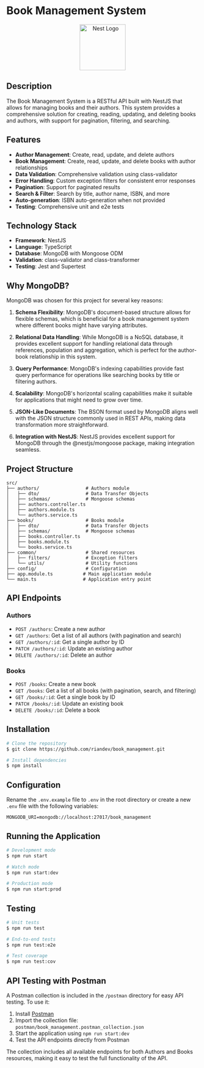 # Book Management System

<p align="center">
  <img src="https://nestjs.com/img/logo-small.svg" width="120" alt="Nest Logo" />
</p>

## Description

The Book Management System is a RESTful API built with NestJS that allows for managing books and their authors. This system provides a comprehensive solution for creating, reading, updating, and deleting books and authors, with support for pagination, filtering, and searching.

## Features

- **Author Management**: Create, read, update, and delete authors
- **Book Management**: Create, read, update, and delete books with author relationships
- **Data Validation**: Comprehensive validation using class-validator
- **Error Handling**: Custom exception filters for consistent error responses
- **Pagination**: Support for paginated results
- **Search & Filter**: Search by title, author name, ISBN, and more
- **Auto-generation**: ISBN auto-generation when not provided
- **Testing**: Comprehensive unit and e2e tests

## Technology Stack

- **Framework**: NestJS
- **Language**: TypeScript
- **Database**: MongoDB with Mongoose ODM
- **Validation**: class-validator and class-transformer
- **Testing**: Jest and Supertest

## Why MongoDB?

MongoDB was chosen for this project for several key reasons:

1. **Schema Flexibility**: MongoDB's document-based structure allows for flexible schemas, which is beneficial for a book management system where different books might have varying attributes.

2. **Relational Data Handling**: While MongoDB is a NoSQL database, it provides excellent support for handling relational data through references, population and aggregation, which is perfect for the author-book relationship in this system.

3. **Query Performance**: MongoDB's indexing capabilities provide fast query performance for operations like searching books by title or filtering authors.

4. **Scalability**: MongoDB's horizontal scaling capabilities make it suitable for applications that might need to grow over time.

5. **JSON-Like Documents**: The BSON format used by MongoDB aligns well with the JSON structure commonly used in REST APIs, making data transformation more straightforward.

6. **Integration with NestJS**: NestJS provides excellent support for MongoDB through the @nestjs/mongoose package, making integration seamless.

## Project Structure

```
src/
├── authors/                 # Authors module
│   ├── dto/                 # Data Transfer Objects
│   ├── schemas/             # Mongoose schemas
│   ├── authors.controller.ts
│   ├── authors.module.ts
│   └── authors.service.ts
├── books/                   # Books module
│   ├── dto/                 # Data Transfer Objects
│   ├── schemas/             # Mongoose schemas
│   ├── books.controller.ts
│   ├── books.module.ts
│   └── books.service.ts
├── common/                  # Shared resources
│   ├── filters/             # Exception filters
│   └── utils/               # Utility functions
├── config/                  # Configuration
├── app.module.ts           # Main application module
└── main.ts                 # Application entry point
```

## API Endpoints

### Authors

- `POST /authors`: Create a new author
- `GET /authors`: Get a list of all authors (with pagination and search)
- `GET /authors/:id`: Get a single author by ID
- `PATCH /authors/:id`: Update an existing author
- `DELETE /authors/:id`: Delete an author

### Books

- `POST /books`: Create a new book
- `GET /books`: Get a list of all books (with pagination, search, and filtering)
- `GET /books/:id`: Get a single book by ID
- `PATCH /books/:id`: Update an existing book
- `DELETE /books/:id`: Delete a book

## Installation

```bash
# Clone the repository
$ git clone https://github.com/riandev/book_management.git

# Install dependencies
$ npm install
```

## Configuration

Rename the `.env.example` file to `.env` in the root directory or create a new `.env` file with the following variables:

```
MONGODB_URI=mongodb://localhost:27017/book_management
```

## Running the Application

```bash
# Development mode
$ npm run start

# Watch mode
$ npm run start:dev

# Production mode
$ npm run start:prod
```

## Testing

```bash
# Unit tests
$ npm run test

# End-to-end tests
$ npm run test:e2e

# Test coverage
$ npm run test:cov
```

## API Testing with Postman

A Postman collection is included in the `/postman` directory for easy API testing. To use it:

1. Install [Postman](https://www.postman.com/downloads/)
2. Import the collection file: `postman/book_management.postman_collection.json`
3. Start the application using `npm run start:dev`
4. Test the API endpoints directly from Postman

The collection includes all available endpoints for both Authors and Books resources, making it easy to test the full functionality of the API.
